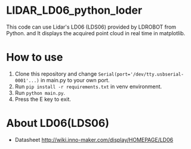 # LIDAR_LD06_python_loder

This code can use Lidar's LD06 (LDS06) provided by LDROBOT from Python. and It displays the acquired point cloud in real time in matplotlib.

# How to use

1. Clone this repository and change `Serial(port='/dev/tty.usbserial-0001'...)` in main.py to your own port.
2. Run `pip install -r requirements.txt` in venv environment.
3. Run `python main.py`.
4. Press the E key to exit.

# About LD06(LDS06)

- Datasheet http://wiki.inno-maker.com/display/HOMEPAGE/LD06
